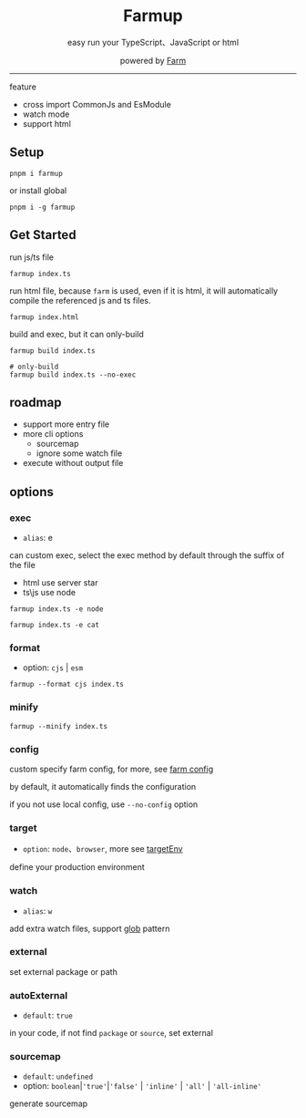 <h1 align="center">
Farmup
</h1>

<p align="center">easy run your TypeScript、JavaScript or html</p>

<p align="center">powered by <a href="https://github.com/farm-fe/farm">Farm</a></p>

<hr />

feature

- cross import CommonJs and EsModule
- watch mode
- support html

## Setup

```shell
pnpm i farmup
```

or install global

```shell
pnpm i -g farmup
```

## Get Started

run js/ts file

```shell
farmup index.ts
```

run html file, because `farm` is used, even if it is html, it will automatically compile the referenced js and ts files.

```shell
farmup index.html
```

build and exec, but it can only-build

```shell
farmup build index.ts

# only-build
farmup build index.ts --no-exec
```

## roadmap

- support more entry file
- more cli options
  - sourcemap
  - ignore some watch file
- execute without output file

## options

### exec

- `alias`: e

can custom exec, select the exec method by default through the suffix of the file

- html use server star
- ts\js use node

```shell
farmup index.ts -e node

farmup index.ts -e cat
```

### format

- option: `cjs` | `esm`

```shell
farmup --format cjs index.ts
```

### minify

```shell
farmup --minify index.ts
```

### config

custom specify farm config, for more, see [farm config](https://www.farmfe.org/docs/config/configuring-farm)

by default, it automatically finds the configuration

if you not use local config, use `--no-config` option

### target

- `option`: `node`、`browser`, more see [targetEnv](https://www.farmfe.org/docs/config/compilation-options#outputtargetenv)

define your production environment

### watch

- `alias`: `w`

add extra watch files, support [glob](https://www.npmjs.com/package/glob) pattern

### external

set external package or path

### autoExternal

- `default`: `true`

in your code, if not find `package` or `source`, set external

### sourcemap

- `default`: `undefined`
- option:  `boolean`|`'true'`|`'false'` | `'inline'` | `'all'` | `'all-inline'`

generate sourcemap
